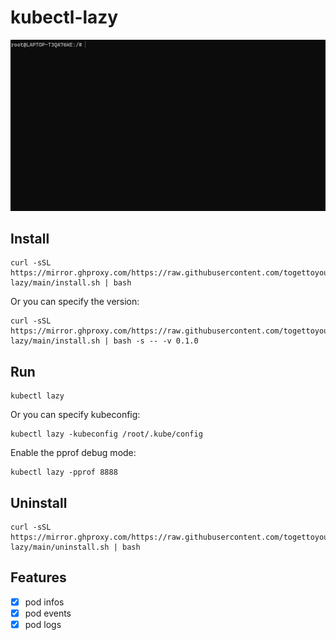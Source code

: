 # kubectl-lazy

![Gif](https://github.com/togettoyou/kubectl-lazy/blob/main/demo.gif)

## Install

```shell
curl -sSL https://mirror.ghproxy.com/https://raw.githubusercontent.com/togettoyou/kubectl-lazy/main/install.sh | bash
```

Or you can specify the version:

```shell
curl -sSL https://mirror.ghproxy.com/https://raw.githubusercontent.com/togettoyou/kubectl-lazy/main/install.sh | bash -s -- -v 0.1.0
```

## Run

```shell
kubectl lazy
```

Or you can specify kubeconfig:

```shell
kubectl lazy -kubeconfig /root/.kube/config
```

Enable the pprof debug mode:

```shell
kubectl lazy -pprof 8888
```

## Uninstall

```shell
curl -sSL https://mirror.ghproxy.com/https://raw.githubusercontent.com/togettoyou/kubectl-lazy/main/uninstall.sh | bash
```

## Features

- [x] pod infos
- [x] pod events
- [x] pod logs
